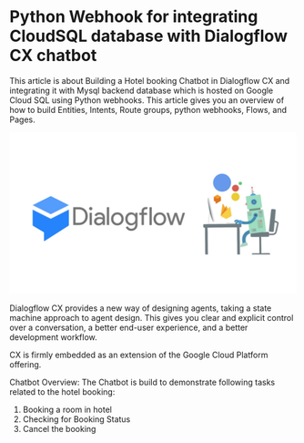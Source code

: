 # Python Webhook for integrating CloudSQL database with Dialogflow CX chatbot
This article is about Building a Hotel booking Chatbot in Dialogflow CX and integrating it with Mysql backend database which is hosted on Google Cloud SQL using Python webhooks. This article gives you an overview of how to build Entities, Intents, Route groups, python webhooks, Flows, and  Pages.

![Dialogflow CX](docs/Dialogflow.jpeg)

Dialogflow CX provides a new way of designing agents, taking a state machine approach to agent design. This gives you clear and explicit control over a conversation, a better end-user experience, and a better development workflow.

CX is firmly embedded as an extension of the Google Cloud Platform offering.

Chatbot Overview: The Chatbot is build to demonstrate following tasks related to the hotel booking:
1. Booking a room in hotel
2. Checking for Booking Status
3. Cancel the booking
